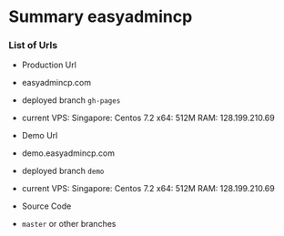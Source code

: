 # Summary easyadmincp

### List of Urls

- Production Url
 - easyadmincp.com 
 - deployed branch `gh-pages`
 - current VPS: Singapore: Centos 7.2 x64: 512M RAM: 128.199.210.69
 
- Demo Url
 - demo.easyadmincp.com
 - deployed branch `demo`
 - current VPS: Singapore: Centos 7.2 x64: 512M RAM: 128.199.210.69
 
- Source Code
 - `master` or other branches
 
 
